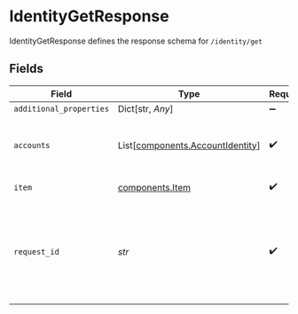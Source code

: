 # IdentityGetResponse

IdentityGetResponse defines the response schema for `/identity/get`


## Fields

| Field                                                                                                                                       | Type                                                                                                                                        | Required                                                                                                                                    | Description                                                                                                                                 |
| ------------------------------------------------------------------------------------------------------------------------------------------- | ------------------------------------------------------------------------------------------------------------------------------------------- | ------------------------------------------------------------------------------------------------------------------------------------------- | ------------------------------------------------------------------------------------------------------------------------------------------- |
| `additional_properties`                                                                                                                     | Dict[str, *Any*]                                                                                                                            | :heavy_minus_sign:                                                                                                                          | N/A                                                                                                                                         |
| `accounts`                                                                                                                                  | List[[components.AccountIdentity](../../models/shared/accountidentity.md)]                                                                  | :heavy_check_mark:                                                                                                                          | The accounts for which Identity data has been requested                                                                                     |
| `item`                                                                                                                                      | [components.Item](../../models/shared/item.md)                                                                                              | :heavy_check_mark:                                                                                                                          | Metadata about the Item.                                                                                                                    |
| `request_id`                                                                                                                                | *str*                                                                                                                                       | :heavy_check_mark:                                                                                                                          | A unique identifier for the request, which can be used for troubleshooting. This identifier, like all Plaid identifiers, is case sensitive. |
